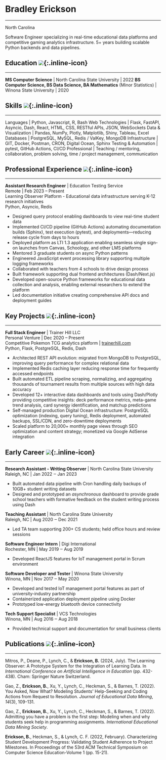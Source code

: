 <style>
.inline-icon { height: 1em; width: auto; vertical-align: text-top; margin-top: 4px }
</style>

# Bradley Erickson

---

North Carolina

Software Engineer specializing in real-time educational data platforms and competitive gaming analytics infrastructure. 5+ years building scalable Python backends and data pipelines.

## Education ![](/assets/graduation-cap.svg){:.inline-icon}

---

**MS Computer Science** | North Carolina State University | 2022
**BS Computer Science, BS Data Science, BA Mathematics** (Minor Statistics) | Winona State University | 2020

## Skills ![](/assets/brain.svg){:.inline-icon}

---

Languages | Python, Javascript, R, Bash
Web Technologies | Flask, FastAPI, Asyncio, Dash, React, HTML, CSS, RESTful APIs, JSON, WebSockets
Data & Visualization | Pandas, NumPy, Plotly, Matplotlib, Shiny, Tableau, Excel
Databases | PostgreSQL, MySQL, Redis / ValKey, MongoDB
Infrastructure | GIT, Docker, Postman, CRON, Digital Ocean, Sphinx
Testing & Automation | pytest, GitHub Actions, CI/CD
Professional | Teaching / mentoring, collaboration, problem solving, time / project management, communication

## Professional Experience ![](/assets/building.svg){:.inline-icon}

---

**Assistant Research Engineer** \| Education Testing Service  
Remote \| Feb 2023 – Present  
Learning Observer Platform \- Educational data infrastructure serving K-12 research initiatives  
Python, Asyncio, Redis 

* Designed query protocol enabling dashboards to view real-time student data
* Implemented CI/CD pipeline (GitHub Actions) automating documentation builds (Sphinx), test execution (pytest), and deployments—reducing release cycle from days to hours
* Deployed platform as LTI 1.3 application enabling seamless single sign-on launches from Canvas, Schoology, and other LMS platforms
* Mentored 3 graduate students on async Python patterns
* Engineered JavaScript event processing library supporting multiple logging frameworks
* Collaborated with teachers from 4 schools to drive design process
* Built framework supporting dual frontend architectures (Dash/Next.js)
* Developed open-source Python frameworks for educational data collection and analysis, enabling external researchers to extend the platform
* Led documentation initiative creating comprehensive API docs and deployment guides

## Key Projects ![](/assets/code.svg){:.inline-icon}

---

**Full Stack Engineer** \| Trainer Hill LLC  
Personal Venture \| Dec 2020 – Present  
Competitive Pokemon TCG analytics platform \| [trainerhill.com](https://trainerhill.com)  
Python, Flask, PostgreSQL, Redis, Dash

* Architected REST API evolution: migrated from MongoDB to PostgreSQL, improving query performance for complex relational data
* Implemented Redis caching layer reducing response time for frequently accessed endpoints
* Built automated ETL pipeline scraping, normalizing, and aggregating thousands of tournament results from multiple sources with high data accuracy
* Developed 12+ interactive data dashboards and tools using Dash/Plotly providing competitive insights: deck performance metrics, meta-game trend analysis, card synergy identification, and matchup predictions
* Self-managed production Digital Ocean infrastructure: PostgreSQL optimization (indexing, query tuning), Redis deployment, automated backups, SSL/CDN, and zero-downtime deployments
* Scaled platform to 20,000+ monthly page views through SEO optimization and content strategy; monetized via Google AdSense integration

## Early Career ![](/assets/seedling.svg){:.inline-icon}

---

**Research Assistant \- Writing Observer** \| North Carolina State University  
Raleigh, NC \| Jan 2022 ‒ Jan 2023

* Built automated data pipeline with Cron handling daily backups of 10GB+ student writing datasets
* Designed and prototyped an *asynchronous* dashboard to provide grade school teachers with formative feedback on the student writing process using Dash

**Teaching Assistant** \| North Carolina State University  
Raleigh, NC \| Aug 2020 ‒ Dec 2021

* Led TA team supporting 200+ CS students; held office hours and review sessions

**Software Engineer Intern** \|  Digi International  
Rochester, MN \| May 2019 ‒ Aug 2019

* Developed ReactJS features for IoT management portal in Scrum environment

**Software Developer and Tester** \| Winona State University  
Winona, MN \| Nov 2017 ‒ May 2020

* Developed and tested IoT management portal features as part of university-industry partnership
* Containerized application deployment pipeline using Docker
* Prototyped low-energy bluetooth device connectivity

**Tech Support Specialist** \| VCS Technologies  
Winona, MN \| Aug 2016 ‒ Aug 2018

* Provided technical support and documentation for small business clients

## Publications ![](/assets/file.svg){:.inline-icon}

---

Mitros, P., Deane, P., Lynch, C., & **Erickson, B.** (2024, July). The Learning Observer: A Prototype System for the Integration of Learning Data. In *International Conference on Artificial Intelligence in Education* (pp. 432-438). Cham: Springer Nature Switzerland.

Gao, Z., **Erickson, B.**, Xu, Y., Lynch, C., Heckman, S., & Barnes, T. (2022). You Asked, Now What? Modeling Students' Help-Seeking and Coding Actions from Request to Resolution. *Journal of Educational Data Mining*, *14*(3), 109-131.

Gao, Z., **Erickson, B.**, Xu, Y., Lynch, C., Heckman, S., & Barnes, T. (2022). Admitting you have a problem is the first step: Modeling when and why students seek help in programming assignments. *International Educational Data Mining Society*.

**Erickson, B.**, Heckman, S., & Lynch, C. F. (2022, February). Characterizing Student Development Progress: Validating Student Adherence to Project Milestones. In Proceedings of the 53rd ACM Technical Symposium on Computer Science Education-Volume 1 (pp. 15-21).
